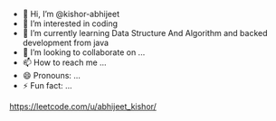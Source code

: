 - 👋 Hi, I’m @kishor-abhijeet
- 👀 I’m interested in coding
- 🌱 I’m currently learning Data Structure And Algorithm and backed development from java
- 💞️ I’m looking to collaborate on ...
- 📫 How to reach me ...
- 😄 Pronouns: ...
- ⚡ Fun fact: ...

<!---
kishor-abhijeet/kishor-abhijeet is a ✨ special ✨ repository because its `README.md` (this file) appears on your GitHub profile.
You can click the Preview link to take a look at your changes.
--->
https://leetcode.com/u/abhijeet_kishor/
